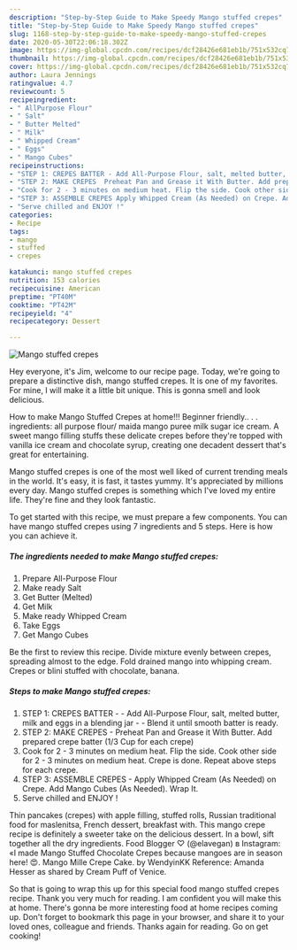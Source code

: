 ```yaml
---
description: "Step-by-Step Guide to Make Speedy Mango stuffed crepes"
title: "Step-by-Step Guide to Make Speedy Mango stuffed crepes"
slug: 1168-step-by-step-guide-to-make-speedy-mango-stuffed-crepes
date: 2020-05-30T22:06:18.302Z
image: https://img-global.cpcdn.com/recipes/dcf28426e681eb1b/751x532cq70/mango-stuffed-crepes-recipe-main-photo.jpg
thumbnail: https://img-global.cpcdn.com/recipes/dcf28426e681eb1b/751x532cq70/mango-stuffed-crepes-recipe-main-photo.jpg
cover: https://img-global.cpcdn.com/recipes/dcf28426e681eb1b/751x532cq70/mango-stuffed-crepes-recipe-main-photo.jpg
author: Laura Jennings
ratingvalue: 4.7
reviewcount: 5
recipeingredient:
- " AllPurpose Flour"
- " Salt"
- " Butter Melted"
- " Milk"
- " Whipped Cream"
- " Eggs"
- " Mango Cubes"
recipeinstructions:
- "STEP 1: CREPES BATTER - Add All-Purpose Flour, salt, melted butter, milk and eggs in a blending jar - Blend it until smooth batter is ready."
- "STEP 2: MAKE CREPES  Preheat Pan and Grease it With Butter. Add prepared crepe batter (1/3 Cup for each crepe)"
- "Cook for 2 - 3 minutes on medium heat. Flip the side. Cook other side for 2 - 3 minutes on medium heat. Crepe is done. Repeat above steps for each crepe."
- "STEP 3: ASSEMBLE CREPES Apply Whipped Cream (As Needed) on Crepe. Add Mango Cubes (As Needed). Wrap It."
- "Serve chilled and ENJOY !"
categories:
- Recipe
tags:
- mango
- stuffed
- crepes

katakunci: mango stuffed crepes 
nutrition: 153 calories
recipecuisine: American
preptime: "PT40M"
cooktime: "PT42M"
recipeyield: "4"
recipecategory: Dessert

---
```



![Mango stuffed crepes](https://img-global.cpcdn.com/recipes/dcf28426e681eb1b/751x532cq70/mango-stuffed-crepes-recipe-main-photo.jpg)

Hey everyone, it's Jim, welcome to our recipe page. Today, we're going to prepare a distinctive dish, mango stuffed crepes. It is one of my favorites. For mine, I will make it a little bit unique. This is gonna smell and look delicious.

How to make Mango Stuffed Crepes at home!!! Beginner friendly.. . . ingredients: all purpose flour/ maida mango puree milk sugar ice cream. A sweet mango filling stuffs these delicate crepes before they&#39;re topped with vanilla ice cream and chocolate syrup, creating one decadent dessert that&#39;s great for entertaining.

Mango stuffed crepes is one of the most well liked of current trending meals in the world. It's easy, it is fast, it tastes yummy. It's appreciated by millions every day. Mango stuffed crepes is something which I've loved my entire life. They're fine and they look fantastic.


To get started with this recipe, we must prepare a few components. You can have mango stuffed crepes using 7 ingredients and 5 steps. Here is how you can achieve it.

<!--inarticleads1-->

##### The ingredients needed to make Mango stuffed crepes:

1. Prepare  All-Purpose Flour
1. Make ready  Salt
1. Get  Butter (Melted)
1. Get  Milk
1. Make ready  Whipped Cream
1. Take  Eggs
1. Get  Mango Cubes


Be the first to review this recipe. Divide mixture evenly between crepes, spreading almost to the edge. Fold drained mango into whipping cream. Crepes or blini stuffed with chocolate, banana. 

<!--inarticleads2-->

##### Steps to make Mango stuffed crepes:

1. STEP 1: CREPES BATTER - - Add All-Purpose Flour, salt, melted butter, milk and eggs in a blending jar - - Blend it until smooth batter is ready.
1. STEP 2: MAKE CREPES  - Preheat Pan and Grease it With Butter. Add prepared crepe batter (1/3 Cup for each crepe)
1. Cook for 2 - 3 minutes on medium heat. Flip the side. Cook other side for 2 - 3 minutes on medium heat. Crepe is done. Repeat above steps for each crepe.
1. STEP 3: ASSEMBLE CREPES - Apply Whipped Cream (As Needed) on Crepe. Add Mango Cubes (As Needed). Wrap It.
1. Serve chilled and ENJOY !


Thin pancakes (crepes) with apple filling, stuffed rolls, Russian traditional food for maslenitsa, French dessert, breakfast with. This mango crepe recipe is definitely a sweeter take on the delicious dessert. In a bowl, sift together all the dry ingredients. Food Blogger ♡ (@elavegan) в Instagram: «I made Mango Stuffed Chocolate Crepes because mangoes are in season here! 😍. Mango Mille Crepe Cake. by WendyinKK Reference: Amanda Hesser as shared by Cream Puff of Venice. 

So that is going to wrap this up for this special food mango stuffed crepes recipe. Thank you very much for reading. I am confident you will make this at home. There's gonna be more interesting food at home recipes coming up. Don't forget to bookmark this page in your browser, and share it to your loved ones, colleague and friends. Thanks again for reading. Go on get cooking!
